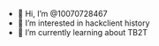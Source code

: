 - 👋 Hi, I’m @10070728467
- 👀 I’m interested in hackclient history
- 🌱 I’m currently learning about TB2T



<!---
10070728467/10070728467 is a ✨ special ✨ repository because its `README.md` (this file) appears on your GitHub profile.
You can click the Preview link to take a look at your changes.
--->

